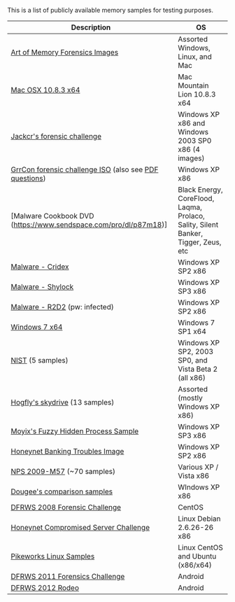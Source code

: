 This is a list of publicly available memory samples for testing purposes. 

| Description | OS|
|-------------|---|
| [Art of Memory Forensics Images](http://www.memoryanalysis.net/#!amf/cmg5) | Assorted Windows, Linux, and Mac |
| [Mac OSX 10.8.3 x64](http://www.memoryanalysis.net/memuploads/MacMountainLion_10_8_3_AMDx64.vmem.7z) | Mac Mountain Lion 10.8.3 x64|
| [Jackcr's forensic challenge](https://t.co/Rfx8Iw7j) | Windows XP x86 and Windows 2003 SP0 x86 (4 images)|
| [GrrCon forensic challenge ISO](http://t.co/m0JCvrnV) (also see [PDF questions](http://t.co/tgpdyUWb)) |Windows XP x86 |
| [Malware Cookbook DVD (https://www.sendspace.com/pro/dl/p87m18)] | Black Energy, CoreFlood, Laqma, Prolaco, Sality, Silent Banker, Tigger, Zeus, etc |
| [Malware - Cridex](http://files.sempersecurus.org/dumps/cridex_memdump.zip)  |  Windows XP SP2 x86 |
| [Malware - Shylock](http://various-things.googlecode.com/files/vmem2.zip)  |  Windows XP SP3 x86 |
| [Malware - R2D2](http://www.mediafire.com/file/yxqodp1p2aca91x/0zapftis.rar) (pw: infected)  |  Windows XP SP2 x86 |
| [Windows 7 x64](http://jessekornblum.livejournal.com/293291.html) | Windows 7 SP1 x64 |
| [NIST](http://www.cfreds.nist.gov/mem/memory-images.rar) (5 samples) |  Windows XP SP2, 2003 SP0, and Vista Beta 2 (all x86)|
| [Hogfly's skydrive](http://cid-5694a755c9c6a175.skydrive.live.com/browse.aspx/Public) (13 samples) |  Assorted (mostly Windows XP x86) |
| [Moyix's Fuzzy Hidden Process Sample](http://amnesia.gtisc.gatech.edu/~moyix/ds_fuzz_hidden_proc.img.bz2) |  Windows XP SP3 x86 |
| [Honeynet Banking Troubles Image](https://www.honeynet.org/challenges/2010_3_banking_troubles) |  Windows XP SP2 x86 |
| [NPS 2009-M57](http://digitalcorpora.org/corp/nps/scenarios/2009-m57-patents/ram/) (~70 samples)  |   Various XP / Vista x86 |
| [Dougee's comparison samples](http://dougee652.blogspot.com/2011/04/malware-memory-images.html) |  WIndows XP x86 |
| [DFRWS 2008 Forensic Challenge](http://www.dfrws.org/2008/challenge/submission.shtml)  |  CentOS |
| [Honeynet Compromised Server Challenge](http://www.honeynet.org/challenges/2011_7_compromised_server)  |  Linux Debian 2.6.26-26 x86 |
| [Pikeworks Linux Samples](http://secondlookforensics.com/images.html)  |  Linux CentOS and Ubuntu (x86/x64) |
| [DFRWS 2011 Forensics Challenge](http://www.dfrws.org/2011/challenge/Case1.tgz)  |  Android |
| [DFRWS 2012 Rodeo](http://dfrws.org/2012/Rodeo2012.tgz)  |  Android |
